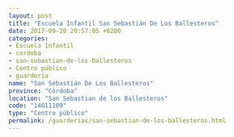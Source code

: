 ```yaml
---
layout: post
title: "Escuela Infantil San Sebastián De Los Ballesteros"
date: 2017-09-20 20:57:05 +0200
categories:
- Escuela Infantil
- cordoba
- san-sebastian-de-los-ballesteros
- Centro público
- guarderia
name: "San Sebastián De Los Ballesteros"
province: "Córdoba"
location: "San Sebastian de los Ballesteros"
code: "14011109"
type: "Centro público"
permalink: /guarderias/san-sebastian-de-los-ballesteros.html
---
```

